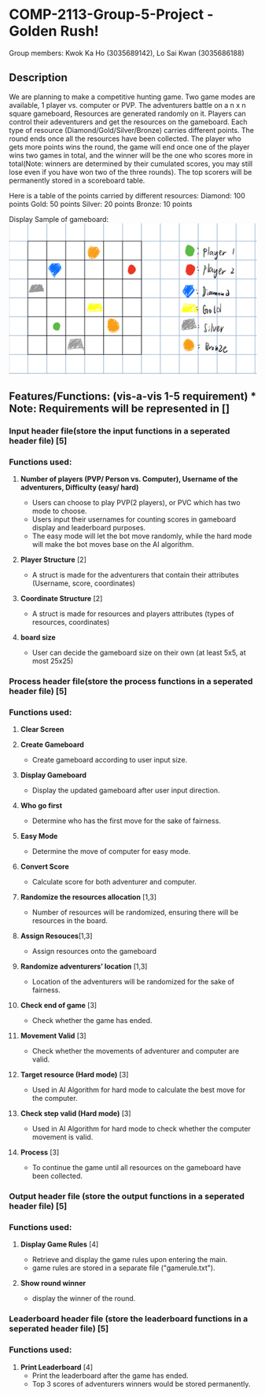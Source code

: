 # COMP-2113-Group-5-Project -Golden Rush!

Group members: Kwok Ka Ho (3035689142), Lo Sai Kwan (3035686188)

## Description
We are planning to make a competitive hunting game. Two game modes are available, 1 player vs. computer or PVP. The adventurers battle on a n x n square gameboard, Resources are generated randomly on it. Players can control their adeventurers and get the resources on the gameboard. Each type of resource (Diamond/Gold/Silver/Bronze) carries different points. The round ends once all the resources have been collected. The player who gets more points wins the round, the game will end once one of the player wins two games in total, and the winner will be the one who scores more in total(Note: winners are determined by their cumulated scores, you may still lose even if you have won two of the three rounds). The top scorers will be permanently stored in a scoreboard table.

Here is a table of the points carried by different resources:
Diamond: 100 points
Gold: 50 points
Silver: 20 points
Bronze: 10 points

Display Sample of gameboard:
![image](Display_view.png)

## Features/Functions: (vis-a-vis 1-5 requirement) * Note: Requirements will be represented in []

### Input header file(store the input functions in a seperated header file) [5]
### Functions used:
1) **Number of players (PVP/ Person vs. Computer), Username of the adventurers, Difficulty (easy/ hard)** 
     - Users can choose to play PVP(2 players), or PVC which has two mode to choose. 
     - Users input their usernames for counting scores in gameboard display and leaderboard purposes.
     - The easy mode will let the bot move randomly, while the hard mode will make the bot moves base on the AI algorithm.

2) **Player Structure** [2]
     - A struct is made for the adventurers that contain their attributes (Username, score, coordinates)
     
3) **Coordinate Structure** [2]
     - A struct is made for resources and players attributes (types of resources, coordinates)
     
4) **board size** 
     - User can decide the gameboard size on their own (at least 5x5, at most 25x25)

### Process header file(store the process functions in a seperated header file) [5]
### Functions used:
1) **Clear Screen**

2) **Create Gameboard**
     - Create gameboard according to user input size. 
     
3) **Display Gameboard**
     - Display the updated gameboard after user input direction.
     
4) **Who go first**
     - Determine who has the first move for the sake of fairness.
     
5) **Easy Mode**
     - Determine the move of computer for easy mode.
     
6) **Convert Score**
     - Calculate score for both adventurer and computer.
     
7) **Randomize the resources allocation** [1,3]
     - Number of resources will be randomized, ensuring there will be resources in the board.
     
8) **Assign Resouces**[1,3]
     - Assign resources onto the gameboard
     
9) **Randomize adventurers’ location** [1,3]
     - Location of the adventurers will be randomized for the sake of fairness.

10) **Check end of game** [3]
     - Check whether the game has ended.

11) **Movement Valid** [3]
     - Check whether the movements of adventurer and computer are valid.
     
12) **Target resource (Hard mode)** [3]
     - Used in AI Algorithm for hard mode to calculate the best move for the computer.
     
14) **Check step valid (Hard mode)** [3]
     - Used in AI Algorithm for hard mode to check whether the computer movement is valid.
     
15) **Process** [3]
     - To continue the game until all resources on the gameboard have been collected.
     
### Output header file (store the output functions in a seperated header file) [5]
### Functions used:
1) **Display Game Rules** [4]
     - Retrieve and display the game rules upon entering the main.
     - game rules are stored in a separate file ("gamerule.txt").

2) **Show round winner**
     - display the winner of the round.

### Leaderboard header file (store the leaderboard functions in a seperated header file) [5]
### Functions used:
1) **Print Leaderboard** [4]
     - Print the leaderboard after the game has ended.
     - Top 3 scores of adventurers winners would be stored permanently.   
    
